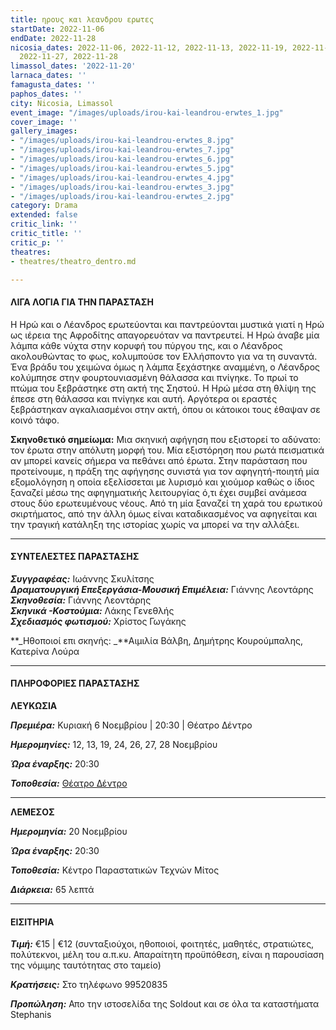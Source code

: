 ```yaml
---
title: ηρους και λεανδρου ερωτες
startDate: 2022-11-06
endDate: 2022-11-28
nicosia_dates: 2022-11-06, 2022-11-12, 2022-11-13, 2022-11-19, 2022-11-24, 2022-11-26,
  2022-11-27, 2022-11-28
limassol_dates: '2022-11-20'
larnaca_dates: ''
famagusta_dates: ''
paphos_dates: ''
city: Nicosia, Limassol
event_image: "/images/uploads/irou-kai-leandrou-erwtes_1.jpg"
cover_image: ''
gallery_images:
- "/images/uploads/irou-kai-leandrou-erwtes_8.jpg"
- "/images/uploads/irou-kai-leandrou-erwtes_7.jpg"
- "/images/uploads/irou-kai-leandrou-erwtes_6.jpg"
- "/images/uploads/irou-kai-leandrou-erwtes_5.jpg"
- "/images/uploads/irou-kai-leandrou-erwtes_4.jpg"
- "/images/uploads/irou-kai-leandrou-erwtes_3.jpg"
- "/images/uploads/irou-kai-leandrou-erwtes_2.jpg"
category: Drama
extended: false
critic_link: ''
critic_title: ''
critic_p: ''
theatres:
- theatres/theatro_dentro.md

---
```

#### ΛΙΓΑ ΛΟΓΙΑ ΓΙΑ ΤΗΝ ΠΑΡΑΣΤΑΣΗ

Η Ηρώ και ο Λέανδρος ερωτεύονται και παντρεύονται μυστικά γιατί η Ηρώ ως ιέρεια της Αφροδίτης απαγορευόταν να παντρευτεί. Η Ηρώ άναβε μία λάμπα κάθε νύχτα στην κορυφή του πύργου της, και ο Λέανδρος ακολουθώντας το φως, κολυμπούσε τον Ελλήσποντο για να τη συναντά. Ένα βράδυ του χειμώνα όμως η λάμπα ξεχάστηκε αναμμένη, ο Λέανδρος κολύμπησε στην φουρτουνιασμένη θάλασσα και πνίγηκε. Το πρωί το πτώμα του ξεβράστηκε στη ακτή της Σηστού. Η Ηρώ μέσα στη θλίψη της έπεσε στη θάλασσα και πνίγηκε και αυτή. Αργότερα οι εραστές ξεβράστηκαν αγκαλιασμένοι στην ακτή, όπου οι κάτοικοι τους έθαψαν σε κοινό τάφο.

**Σκηνοθετικό σημείωμα:** Μια σκηνική αφήγηση που εξιστορεί το αδύνατο: τον έρωτα στην απόλυτη μορφή του. Μία εξιστόρηση που ρωτά πεισματικά αν μπορεί κανείς σήμερα να πεθάνει από έρωτα. Στην παράσταση που προτείνουμε, η πράξη της αφήγησης συνιστά για τον αφηγητή-ποιητή μία εξομολόγηση η οποία εξελίσσεται με λυρισμό και χιούμορ καθώς ο ίδιος ξαναζεί μέσω της αφηγηματικής λειτουργίας ό,τι έχει συμβεί ανάμεσα στους δύο ερωτευμένους νέους. Από τη μία ξαναζεί τη χαρά του ερωτικού σκιρτήματος, από την άλλη όμως είναι καταδικασμένος να αφηγείται και την τραγική κατάληξη της ιστορίας χωρίς να μπορεί να την αλλάξει.

***

#### ΣΥΝΤΕΛΕΣΤΕΣ ΠΑΡΑΣΤΑΣΗΣ

**_Συγγραφέας:_** Ιωάννης Σκυλίτσης  
**_Δραματουργική Επεξεργάσια-Μουσική Επιμέλεια:_** Γιάννης Λεοντάρης  
**_Σκηνοθεσία:_** Γιάννης Λεοντάρης  
**_Σκηνικά -Κοστούμια:_** Λάκης Γενεθλής  
**_Σχεδιασμός φωτισμού:_** Χρίστος Γωγάκης

**_Ηθοποιοί επι σκηνής: _**Αιμιλία Βάλβη, Δημήτρης Κουρούμπαλης, Κατερίνα Λούρα

***

#### ΠΛΗΡΟΦΟΡΙΕΣ ΠΑΡΑΣΤΑΣΗΣ

**ΛΕΥΚΩΣΙΑ**

**_Πρεμιέρα:_** Κυριακή 6 Νοεμβρίου | 20:30 | Θέατρο Δέντρο

**_Ημερομηνίες:_** 12, 13, 19, 24, 26, 27, 28 Νοεμβρίου

**_Ώρα έναρξης:_** 20:30

**_Τοποθεσία:_** [Θέατρο Δέντρο](?#map)

***

**ΛΕΜΕΣΟΣ**

**_Ημερομηνία:_** 20 Νοεμβρίου

**_Ώρα έναρξης:_** 20:30

**_Τοποθεσία:_** Κέντρο Παραστατικών Τεχνών Μίτος

**_Διάρκεια:_** 65 λεπτά

***

#### ΕΙΣΙΤΗΡΙΑ

**_Τιμή:_** €15 | €12 (συνταξιούχοι, ηθοποιοί, φοιτητές, μαθητές, στρατιώτες, πολύτεκνοι, μέλη του α.π.κυ. Απαραίτητη προϋπόθεση, είναι η παρουσίαση της νόμιμης ταυτότητας στο ταμείο)

**_Κρατήσεις:_** Στο τηλέφωνο 99520835

**_Προπώληση:_** Απο την ιστοσελίδα της Soldout και σε όλα τα καταστήματα Stephanis